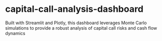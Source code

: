 # capital-call-analysis-dashboard
 Built with Streamlit and Plotly, this dashboard leverages Monte Carlo simulations to provide a robust analysis of capital call risks and cash flow dynamics

